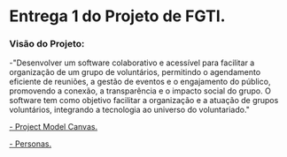 # Entrega 1 do Projeto de FGTI.

### Visão do Projeto: 
-"Desenvolver um software colaborativo e acessível para facilitar a organização de um grupo de voluntários, permitindo o agendamento eficiente de reuniões, a gestão de eventos e o engajamento do público, promovendo a conexão, a transparência e o impacto social do grupo. O software tem como objetivo facilitar a organização e a atuação de grupos voluntários, integrando a tecnologia ao universo do voluntariado."

[- Project Model Canvas.](docs/ProjectModelCanvasFGTIJEAN.pdf)

[- Personas.](docs/PersonasFGTI.pdf)
